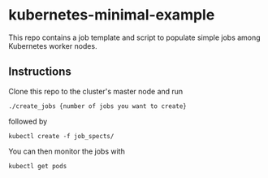 # kubernetes-minimal-example
This repo contains a job template and script to populate simple jobs among Kubernetes worker nodes.

## Instructions

Clone this repo to the cluster's master node and run

`./create_jobs {number of jobs you want to create}`

followed by

`kubectl create -f job_spects/`

You can then monitor the jobs with

`kubectl get pods`
